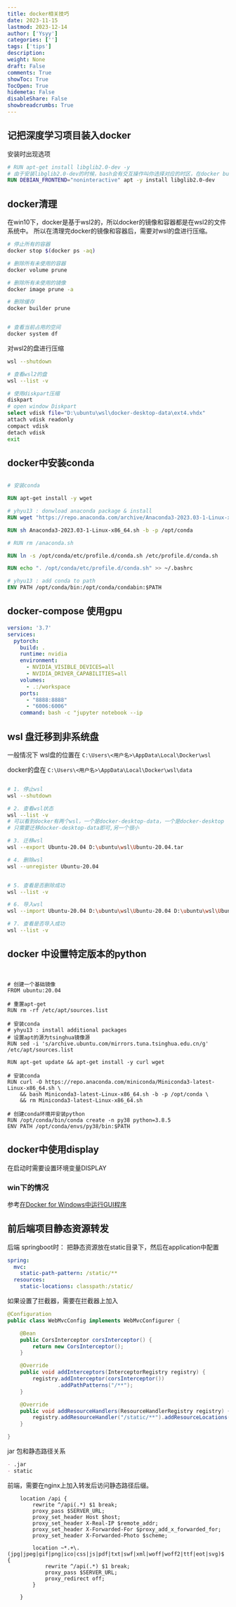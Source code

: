 ```yaml
---
title: docker相关技巧
date: 2023-11-15
lastmod: 2023-12-14
author: ['Ysyy']
categories: ['']
tags: ['tips']
description: 
weight: None
draft: False
comments: True
showToc: True
TocOpen: True
hidemeta: False
disableShare: False
showbreadcrumbs: True
---
```

## 记把深度学习项目装入docker

安装时出现选项

```Dockerfile
# RUN apt-get install libglib2.0-dev -y
# 由于安装libglib2.0-dev的时候，bash会有交互操作叫你选择对应的时区，在docker build的时候没有交互的，所以需要加上DEBIAN_FRONTEND="noninteractive"
RUN DEBIAN_FRONTEND="noninteractive" apt -y install libglib2.0-dev

```

## docker清理

在win10下，docker是基于wsl2的，所以docker的镜像和容器都是在wsl2的文件系统中。
所以在清理完docker的镜像和容器后，需要对wsl的盘进行压缩。

```bash
# 停止所有的容器
docker stop $(docker ps -aq)

# 删除所有未使用的容器
docker volume prune

# 删除所有未使用的镜像
docker image prune -a

# 删除缓存
docker builder prune


# 查看当前占用的空间
docker system df


```

对wsl2的盘进行压缩

```bash
wsl --shutdown

# 查看wsl2的盘
wsl --list -v

# 使用diskpart压缩
diskpart
# open window Diskpart
select vdisk file="D:\ubuntu\wsl\docker-desktop-data\ext4.vhdx"
attach vdisk readonly
compact vdisk
detach vdisk
exit
```

## docker中安装conda

```Dockerfile

# 安装conda

RUN apt-get install -y wget

# yhyu13 : donwload anaconda package & install
RUN wget "https://repo.anaconda.com/archive/Anaconda3-2023.03-1-Linux-x86_64.sh" 

RUN sh Anaconda3-2023.03-1-Linux-x86_64.sh -b -p /opt/conda

# RUN rm /anaconda.sh 

RUN ln -s /opt/conda/etc/profile.d/conda.sh /etc/profile.d/conda.sh

RUN echo ". /opt/conda/etc/profile.d/conda.sh" >> ~/.bashrc

# yhyu13 : add conda to path  
ENV PATH /opt/conda/bin:/opt/conda/condabin:$PATH
```

## docker-compose 使用gpu

```yaml
version: '3.7'
services:
  pytorch:
    build: .
    runtime: nvidia
    environment:
      - NVIDIA_VISIBLE_DEVICES=all
      - NVIDIA_DRIVER_CAPABILITIES=all
    volumes:
      - .:/workspace
    ports:
      - "8888:8888"
      - "6006:6006"
    command: bash -c "jupyter notebook --ip
```

## wsl 盘迁移到非系统盘

一般情况下 wsl盘的位置在
`C:\Users\<用户名>\AppData\Local\Docker\wsl`

docker的盘在
`C:\Users\<用户名>\AppData\Local\Docker\wsl\data`

```bash

# 1. 停止wsl
wsl --shutdown

# 2. 查看wsl状态
wsl --list -v
# 可以看到docker有两个wsl，一个是docker-desktop-data，一个是docker-desktop
# 只需要迁移docker-desktop-data即可,另一个很小

# 3. 迁移wsl
wsl --export Ubuntu-20.04 D:\ubuntu\wsl\Ubuntu-20.04.tar

# 4. 删除wsl
wsl --unregister Ubuntu-20.04


# 5. 查看是否删除成功
wsl --list -v

# 6. 导入wsl
wsl --import Ubuntu-20.04 D:\ubuntu\wsl\Ubuntu-20.04 D:\ubuntu\wsl\Ubuntu-20.04.tar --version 2

# 7. 查看是否导入成功
wsl --list -v
```

## docker 中设置特定版本的python

```shell


# 创建一个基础镜像 
FROM ubuntu:20.04

# 重置apt-get
RUN rm -rf /etc/apt/sources.list

# 安装conda
# yhyu13 : install additional packages
# 设置apt的源为tsinghua镜像源
RUN sed -i 's/archive.ubuntu.com/mirrors.tuna.tsinghua.edu.cn/g' /etc/apt/sources.list

RUN apt-get update && apt-get install -y curl wget

# 安装conda
RUN curl -O https://repo.anaconda.com/miniconda/Miniconda3-latest-Linux-x86_64.sh \
    && bash Miniconda3-latest-Linux-x86_64.sh -b -p /opt/conda \
    && rm Miniconda3-latest-Linux-x86_64.sh

# 创建conda环境并安装python
RUN /opt/conda/bin/conda create -n py38 python=3.8.5
ENV PATH /opt/conda/envs/py38/bin:$PATH

```

## docker中使用display

在启动时需要设置环境变量DISPLAY

### win下的情况

参考[在Docker for Windows中运行GUI程序](https://www.cnblogs.com/larva-zhh/p/10531824.html)


## 前后端项目静态资源转发

后端 springboot时：
把静态资源放在static目录下，然后在application中配置

```yaml
spring:
  mvc:
    static-path-pattern: /static/**
  resources:
    static-locations: classpath:/static/
```

如果设置了拦截器，需要在拦截器上加入

```java
@Configuration
public class WebMvcConfig implements WebMvcConfigurer {

    @Bean
    public CorsInterceptor corsInterceptor() {
        return new CorsInterceptor();
    }

    @Override
    public void addInterceptors(InterceptorRegistry registry) {
        registry.addInterceptor(corsInterceptor())
                .addPathPatterns("/**");
    }

    @Override
    public void addResourceHandlers(ResourceHandlerRegistry registry) {
        registry.addResourceHandler("/static/**").addResourceLocations("classpath:/static/", "file:static/");
    }

}

```

jar 包和静态路径关系

```md
- .jar
- static
```

前端，需要在nginx上加入转发后访问静态路径后缀。

```nginx
    location /api {
        rewrite ^/api(.*) $1 break;
        proxy_pass $SERVER_URL;
        proxy_set_header Host $host;
        proxy_set_header X-Real-IP $remote_addr;
        proxy_set_header X-Forwarded-For $proxy_add_x_forwarded_for;
        proxy_set_header X-Forwarded-Photo $scheme;

        location ~*.+\.(jpg|jpeg|gif|png|ico|css|js|pdf|txt|swf|xml|woff|woff2|ttf|eot|svg)$ {
            rewrite ^/api(.*) $1 break;
            proxy_pass $SERVER_URL;
            proxy_redirect off;
        }

    }
```